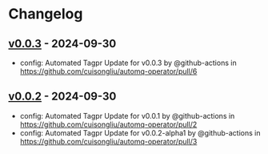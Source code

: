 # Changelog

## [v0.0.3](https://github.com/cuisongliu/automq-operator/compare/v0.0.2...v0.0.3) - 2024-09-30
- config: Automated Tagpr Update for v0.0.3 by @github-actions in https://github.com/cuisongliu/automq-operator/pull/6

## [v0.0.2](https://github.com/cuisongliu/automq-operator/commits/v0.0.2) - 2024-09-30
- config: Automated Tagpr Update for v0.0.1 by @github-actions in https://github.com/cuisongliu/automq-operator/pull/2
- config: Automated Tagpr Update for v0.0.2-alpha1 by @github-actions in https://github.com/cuisongliu/automq-operator/pull/3
